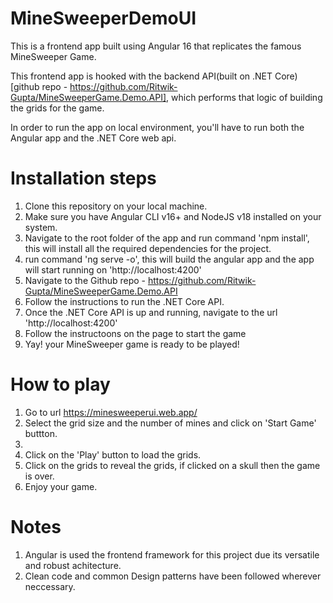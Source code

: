 # MineSweeperDemoUI

This is a frontend app built using Angular 16 that replicates the famous MineSweeper Game.

This frontend app is hooked with the backend API(built on .NET Core) [github repo - https://github.com/Ritwik-Gupta/MineSweeperGame.Demo.API], which performs that logic of building the grids for the game.

In order to run the app on local environment, you'll have to run both the Angular app and the .NET Core web api.

# Installation steps

1. Clone this repository on your local machine.
2. Make sure you have Angular CLI v16+ and NodeJS v18 installed on your system.
3. Navigate to the root folder of the app and run command 'npm install', this will install all the required dependencies for the project.
4. run command 'ng serve -o', this will build the angular app and the app will start running on 'http://localhost:4200'
5. Navigate to the Github repo - https://github.com/Ritwik-Gupta/MineSweeperGame.Demo.API
6. Follow the instructions to run the .NET Core API.
7. Once the .NET Core API is up and running, navigate to the url 'http://localhost:4200'
8. Follow the instructoons on the page to start the game
9. Yay! your MineSweeper game is ready to be played!

# How to play
1. Go to url https://minesweeperui.web.app/
2. Select the grid size and the number of mines and click on 'Start Game' buttton.
3. 
4. Click on the 'Play' button to load the grids.
5. Click on the grids to reveal the grids, if clicked on a skull then the game is over.
6. Enjoy your game.

# Notes
1. Angular is used the frontend framework for this project due its versatile and robust achitecture.
2. Clean code and  common Design patterns have been followed wherever neccessary.


